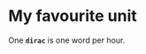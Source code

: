 <!-- _tags: interesting -->
<!-- comments: false -->

# My favourite unit

<!-- START TAGS -->
<!-- END TAGS -->

One **`dirac`** is one word per hour.

<!--
Honours of [one of the most intriguing but lesser known giant physicist
of the 20th century](https://en.wikipedia.org/wiki/Paul_Dirac).
-->

























